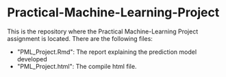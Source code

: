 Practical-Machine-Learning-Project
==================================

This is the repository where the Practical Machine-Learning Project assignment is located. 
There are the following files:

* "PML_Project.Rmd": The report explaining the prediction model developed
* "PML_Project.html": The compile html file.

